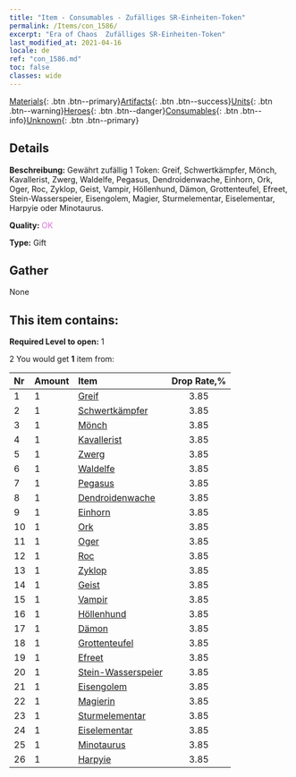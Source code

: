 ```yaml
---
title: "Item - Consumables - Zufälliges SR-Einheiten-Token"
permalink: /Items/con_1586/
excerpt: "Era of Chaos  Zufälliges SR-Einheiten-Token"
last_modified_at: 2021-04-16
locale: de
ref: "con_1586.md"
toc: false
classes: wide
---
```

 [Materials](/de/Items/){: .btn .btn--primary}[Artifacts](/de/Items/Artifacts/){: .btn .btn--success}[Units](/de/Items/Units/){: .btn .btn--warning}[Heroes](/de/Items/Heroes/){: .btn .btn--danger}[Consumables](/de/Items/Consumables/){: .btn .btn--info}[Unknown](/de/Items/Unknown/){: .btn .btn--primary}

## Details
 **Beschreibung:** Gewährt zufällig 1 Token: Greif, Schwertkämpfer, Mönch, Kavallerist, Zwerg, Waldelfe, Pegasus, Dendroidenwache, Einhorn, Ork, Oger, Roc, Zyklop, Geist, Vampir, Höllenhund, Dämon, Grottenteufel, Efreet, Stein-Wasserspeier, Eisengolem, Magier, Sturmelementar, Eiselementar, Harpyie oder Minotaurus.

 **Quality:** <span style="color: #DA70D6">OK</span>

 **Type:** Gift

## Gather

  None

## This item contains:

 **Required Level to open:** 1

 2 You would get **1** item  from:

  | Nr | Amount |     Item    | Drop Rate,% |
  |:---|:-------|:------------|:---------:|
  | 1 | 1 | [Greif](/de/Items/unt_192/) | 3.85 | 
  | 2 | 1 | [Schwertkämpfer](/de/Items/unt_193/) | 3.85 | 
  | 3 | 1 | [Mönch](/de/Items/unt_194/) | 3.85 | 
  | 4 | 1 | [Kavallerist](/de/Items/unt_195/) | 3.85 | 
  | 5 | 1 | [Zwerg](/de/Items/unt_200/) | 3.85 | 
  | 6 | 1 | [Waldelfe](/de/Items/unt_201/) | 3.85 | 
  | 7 | 1 | [Pegasus](/de/Items/unt_202/) | 3.85 | 
  | 8 | 1 | [Dendroidenwache](/de/Items/unt_203/) | 3.85 | 
  | 9 | 1 | [Einhorn](/de/Items/unt_204/) | 3.85 | 
  | 10 | 1 | [Ork](/de/Items/unt_219/) | 3.85 | 
  | 11 | 1 | [Oger](/de/Items/unt_220/) | 3.85 | 
  | 12 | 1 | [Roc](/de/Items/unt_221/) | 3.85 | 
  | 13 | 1 | [Zyklop](/de/Items/unt_222/) | 3.85 | 
  | 14 | 1 | [Geist](/de/Items/unt_210/) | 3.85 | 
  | 15 | 1 | [Vampir](/de/Items/unt_211/) | 3.85 | 
  | 16 | 1 | [Höllenhund](/de/Items/unt_228/) | 3.85 | 
  | 17 | 1 | [Dämon](/de/Items/unt_229/) | 3.85 | 
  | 18 | 1 | [Grottenteufel](/de/Items/unt_230/) | 3.85 | 
  | 19 | 1 | [Efreet](/de/Items/unt_231/) | 3.85 | 
  | 20 | 1 | [Stein-Wasserspeier](/de/Items/unt_236/) | 3.85 | 
  | 21 | 1 | [Eisengolem](/de/Items/unt_237/) | 3.85 | 
  | 22 | 1 | [Magierin](/de/Items/unt_238/) | 3.85 | 
  | 23 | 1 | [Sturmelementar](/de/Items/unt_263/) | 3.85 | 
  | 24 | 1 | [Eiselementar](/de/Items/unt_264/) | 3.85 | 
  | 25 | 1 | [Minotaurus](/de/Items/unt_248/) | 3.85 | 
  | 26 | 1 | [Harpyie](/de/Items/unt_245/) | 3.85 | 

